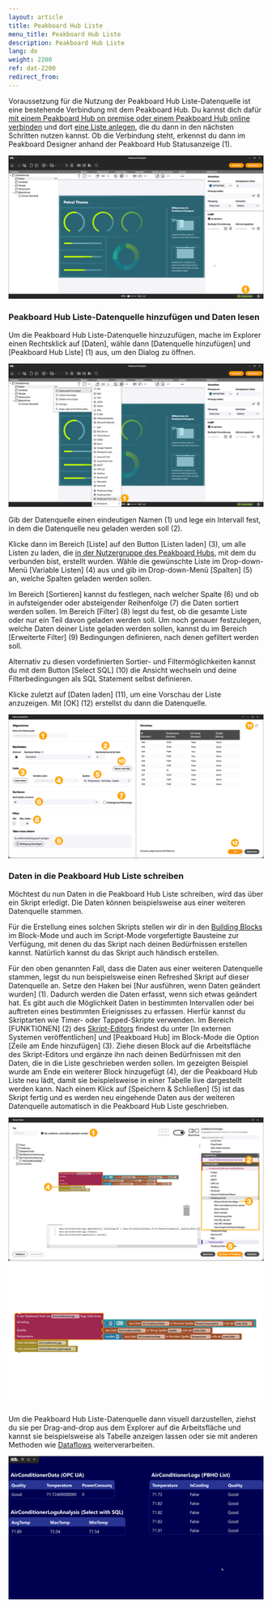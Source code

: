 ```yaml
---
layout: article
title: Peakboard Hub Liste
menu_title: Peakboard Hub Liste
description: Peakboard Hub Liste
lang: de
weight: 2200
ref: dat-2200
redirect_from:
---
```


Voraussetzung für die Nutzung der Peakboard Hub Liste-Datenquelle ist eine bestehende Verbindung mit dem Peakboard Hub.
Du kannst dich dafür [mit einem Peakboard Hub on premise oder einem Peakboard Hub online verbinden](/hub/de-hub_connectpbdesigner.html) und dort [eine Liste anlegen](/hub/de-hub_variableslist.html), die du dann in den nächsten Schritten nutzen kannst.
Ob die Verbindung steht, erkennst du dann im Peakboard Designer anhand der Peakboard Hub Statusanzeige (1).

![Peakboard Hub verbunden](/assets/images/data-sources/peakboard-hublist/de_hublist-01.png)

### Peakboard Hub Liste-Datenquelle hinzufügen und Daten lesen

Um die Peakboard Hub Liste-Datenquelle hinzuzufügen, mache im Explorer einen Rechtsklick auf [Daten], wähle dann [Datenquelle hinzufügen] und [Peakboard Hub Liste] (1) aus, um den Dialog zu öffnen.

![Peakboard Hub Liste hinzufügen](/assets/images/data-sources/peakboard-hublist/de_hublist-02.png)

Gib der Datenquelle einen eindeutigen Namen (1) und lege ein Intervall fest, in dem die Datenquelle neu geladen werden soll (2).

Klicke dann im Bereich [Liste] auf den Button [Listen laden] (3), um alle Listen zu laden, die [in der Nutzergruppe des Peakboard Hubs](/hub/de-hub_usermanagement.html), mit dem du verbunden bist, erstellt wurden.
Wähle die gewünschte Liste im Drop-down-Menü [Variable Listen] (4) aus und gib im Drop-down-Menü [Spalten] (5) an, welche Spalten geladen werden sollen.

Im Bereich [Sortieren] kannst du festlegen, nach welcher Spalte (6) und ob in aufsteigender oder absteigender Reihenfolge (7) die Daten sortiert werden sollen. Im Bereich [Filter] (8) legst du fest, ob die gesamte Liste oder nur ein Teil davon geladen werden soll.
Um noch genauer festzulegen, welche Daten deiner Liste geladen werden sollen, kannst du im Bereich [Erweiterte Filter] (9) Bedingungen definieren, nach denen gefiltert werden soll.

Alternativ zu diesen vordefinierten Sortier- und Filtermöglichkeiten kannst du mit dem Button [Select SQL] (10) die Ansicht wechseln und deine Filterbedingungen als SQL Statement selbst definieren.

Klicke zuletzt auf [Daten laden] (11), um eine Vorschau der Liste anzuzeigen. Mit [OK] (12) erstellst du dann die Datenquelle.

![Peakboard Hub Liste hinzufügen](/assets/images/data-sources/peakboard-hublist/de_hublist-03.png)

### Daten in die Peakboard Hub Liste schreiben

Möchtest du nun Daten in die Peakboard Hub Liste schreiben, wird das über ein Skript erledigt.
Die Daten können beispielsweise aus einer weiteren Datenquelle stammen.

Für die Erstellung eines solchen Skripts stellen wir dir in den [Building Blocks](/scripting/de-building-blocks.html) im Block-Mode und auch im Script-Mode vorgefertigte Bausteine zur Verfügung, mit denen du das Skript nach deinen Bedürfnissen erstellen kannst. Natürlich kannst du das Skript auch händisch erstellen.

Für den oben genannten Fall, dass die Daten aus einer weiteren Datenquelle stammen, legst du nun beispielsweise einen Refreshed Skript auf dieser Datenquelle an. Setze den Haken bei [Nur ausführen, wenn Daten geändert wurden] (1). Dadurch werden die Daten erfasst, wenn sich etwas geändert hat. Es gibt auch die Möglichkeit Daten in bestimmten Intervallen oder bei auftreten eines bestimmten Erieignisses zu erfassen. Hierfür kannst du Skriptarten wie Timer- oder Tapped-Skripte verwenden.
Im Bereich [FUNKTIONEN] (2) des [Skript-Editors](/scripting/de-script-editor.html) findest du unter [In externen Systemen veröffentlichen] und [Peakboard Hub] im Block-Mode die Option [Zeile am Ende hinzufügen] (3). Ziehe diesen Block auf die Arbeitsfläche des Skript-Editors und ergänze ihn nach deinen Bedürfnissen mit den Daten, die in die Liste geschrieben werden sollen. Im gezeigten Beispiel wurde am Ende ein weiterer Block hinzugefügt (4), der die Peakboard Hub Liste neu lädt, damit sie beispielsweise in einer Tabelle live dargestellt werden kann.
Nach einem Klick auf [Speichern & Schließen] (5) ist das Skript fertig und es werden neu eingehende Daten aus der weiteren Datenquelle automatisch in die Peakboard Hub Liste geschrieben.

![In Peakboard Hub Liste schreiben](/assets/images/data-sources/peakboard-hublist/de_hublist-04.png)
![Building Block final](/assets/images/data-sources/peakboard-hublist/de_hublist-05.png)

Um die Peakboard Hub Liste-Datenquelle dann visuell darzustellen, ziehst du sie per Drag-and-drop aus dem Explorer auf die Arbeitsfläche und kannst sie beispielsweise als Tabelle anzeigen lassen oder sie mit anderen Methoden wie [Dataflows](/dataflows/de-erste-schritte.html) weiterverarbeiten.

![Peakboard Hub Liste visualisieren](/assets/images/data-sources/peakboard-hublist/de_hublist-06.png)
